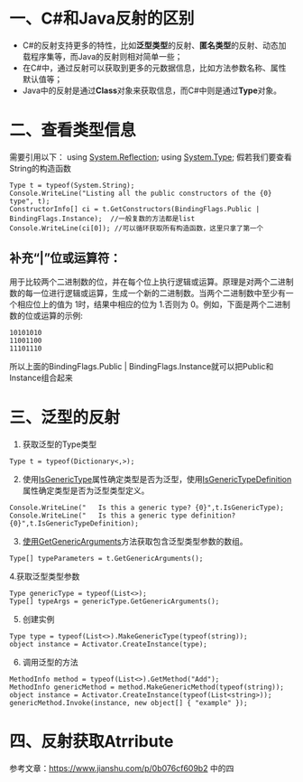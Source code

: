 # 一、C#和Java反射的区别
* C#的反射支持更多的特性，比如**泛型类型**的反射、**匿名类型**的反射、动态加载程序集等，而Java的反射则相对简单一些；
* 在C#中，通过反射可以获取到更多的元数据信息，比如方法参数名称、属性默认值等；
* Java中的反射是通过**Class**对象来获取信息，而C#中则是通过**Type**对象。
#  二、查看类型信息
需要引用以下：
using [System.Reflection](https://learn.microsoft.com/en-us/dotnet/api/system.reflection);
using [System.Type](https://learn.microsoft.com/en-us/dotnet/api/system.type);
假若我们要查看String的构造函数

```
Type t = typeof(System.String);
Console.WriteLine("Listing all the public constructors of the {0} type", t);
ConstructorInfo[] ci = t.GetConstructors(BindingFlags.Public | BindingFlags.Instance);  //一般复数的方法都是list
Console.WriteLine(ci[0]); //可以循环获取所有构造函数，这里只拿了第一个
```
## 补充“|”位或运算符：
用于比较两个二进制数的位，并在每个位上执行逻辑或运算。原理是对两个二进制数的每一位进行逻辑或运算，生成一个新的二进制数。当两个二进制数中至少有一个相应位上的值为 1时，结果中相应的位为 1.否则为 0。例如，下面是两个二进制数的位或运算的示例:
```
10101010
11001100
11101110
```
所以上面的BindingFlags.Public | BindingFlags.Instance就可以把Public和Instance组合起来

# 三、泛型的反射 
1. 获取泛型的Type类型
```
Type t = typeof(Dictionary<,>);
```
2. 使用[IsGenericType](https://learn.microsoft.com/en-us/dotnet/api/system.type.isgenerictype)属性确定类型是否为泛型，使用[IsGenericTypeDefinition](https://learn.microsoft.com/en-us/dotnet/api/system.type.isgenerictypedefinition)属性确定类型是否为泛型类型定义。
```
Console.WriteLine("   Is this a generic type? {0}",t.IsGenericType);
Console.WriteLine("   Is this a generic type definition? {0}",t.IsGenericTypeDefinition);
```
3. [使用GetGenericArguments](https://learn.microsoft.com/en-us/dotnet/api/system.type.getgenericarguments)方法获取包含泛型类型参数的数组。
```
Type[] typeParameters = t.GetGenericArguments();
```
4.获取泛型类型参数
```
Type genericType = typeof(List<>);
Type[] typeArgs = genericType.GetGenericArguments();
```
5. 创建实例
```
Type type = typeof(List<>).MakeGenericType(typeof(string));
object instance = Activator.CreateInstance(type);
```
6. 调用泛型的方法
```
MethodInfo method = typeof(List<>).GetMethod("Add");
MethodInfo genericMethod = method.MakeGenericMethod(typeof(string));
object instance = Activator.CreateInstance(typeof(List<string>));
genericMethod.Invoke(instance, new object[] { "example" });
```
# 四、反射获取Atrribute
参考文章：https://www.jianshu.com/p/0b076cf609b2 中的四
